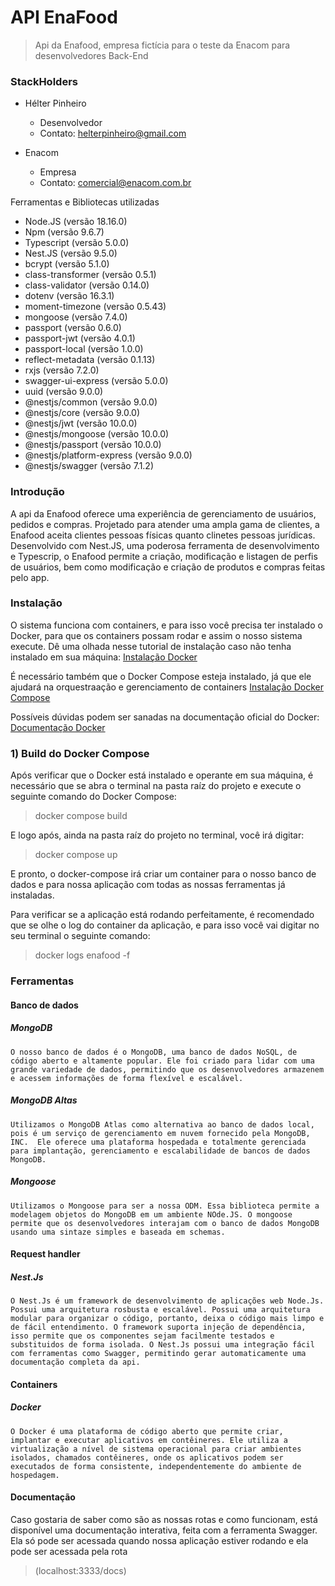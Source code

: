 # API EnaFood

> Api da Enafood, empresa fictícia para o teste da Enacom para desenvolvedores Back-End

### StackHolders
- Hélter Pinheiro
  - Desenvolvedor
  - Contato: [helterpinheiro@gmail.com](helterpinheiro@gmail.com)

- Enacom
  - Empresa 
  - Contato: [comercial@enacom.com.br](comercial@enacom.com.br)

Ferramentas e Bibliotecas utilizadas
  - Node.JS (versão 18.16.0)
  - Npm (versão 9.6.7)
  - Typescript (versão 5.0.0)
  - Nest.JS (versão 9.5.0)
  - bcrypt (versão 5.1.0)
  - class-transformer (versão 0.5.1)
  - class-validator (versão 0.14.0)
  - dotenv (versão 16.3.1)
  - moment-timezone (versão 0.5.43)
  - mongoose (versão 7.4.0)
  - passport (versão 0.6.0)
  - passport-jwt (versão 4.0.1)
  - passport-local (versão 1.0.0)
  - reflect-metadata (versão 0.1.13)
  - rxjs (versão 7.2.0)
  - swagger-ui-express (versão 5.0.0)
  - uuid (versão 9.0.0)
  - @nestjs/common (versão 9.0.0)
  - @nestjs/core (versão 9.0.0)
  - @nestjs/jwt (versão 10.0.0)
  - @nestjs/mongoose (versão 10.0.0)
  - @nestjs/passport (versão 10.0.0)
  - @nestjs/platform-express (versão 9.0.0)
  - @nestjs/swagger (versão 7.1.2)

### Introdução
  A api da Enafood oferece uma experiência de gerenciamento de usuários, pedidos e compras. Projetado para atender uma ampla gama de clientes, a Enafood aceita clientes pessoas físicas quanto clinetes pessoas jurídicas. Desenvolvido com Nest.JS, uma poderosa ferramenta de desenvolvimento e Typescrip, o Enafood permite a criação, modificação e listagen de perfis de usuários, bem como modificação e criação de produtos e compras feitas pelo app.

### Instalação 
  O sistema funciona com containers, e para isso você precisa ter instalado o Docker, para que os containers possam rodar e assim o nosso sistema execute. Dê uma olhada nesse tutorial de instalação caso não tenha instalado em sua máquina:
  [Instalação Docker](https://docs.docker.com/get-docker/)

  É necessário também que o Docker Compose esteja instalado, já que ele ajudará na orquestraação e gerenciamento de containers
  [Instalação Docker Compose](https://docs.docker.com/compose/install/)

  Possíveis dúvidas podem ser sanadas na documentação oficial do Docker:
  [Documentação Docker](https://docs.docker.com/)

  ### 1) Build do Docker Compose
  Após verificar que o Docker está instalado e operante em sua máquina, é necessário que se abra o terminal na pasta raíz do projeto e execute o seguinte comando do Docker Compose:
  > docker compose build

  E logo após, ainda na pasta raíz do projeto no terminal, você irá digitar:
  > docker compose up

  E pronto, o docker-compose irá criar um container para o nosso banco de dados e para nossa aplicação com todas as nossas ferramentas já instaladas.

  Para verificar se a aplicação está rodando perfeitamente, é recomendado que se olhe o log do container da aplicação, e para isso você vai digitar no seu terminal o seguinte comando:
  > docker logs enafood -f

### Ferramentas

#### Banco de dados
##### MongoDB
    O nosso banco de dados é o MongoDB, uma banco de dados NoSQL, de código aberto e altamente popular. Ele foi criado para lidar com uma grande variedade de dados, permitindo que os desenvolvedores armazenem e acessem informações de forma flexível e escalável.
  
##### MongoDB Altas
    Utilizamos o MongoDB Atlas como alternativa ao banco de dados local, pois é um serviço de gerenciamento em nuvem fornecido pela MongoDB, INC.  Ele oferece uma plataforma hospedada e totalmente gerenciada para implantação, gerenciamento e escalabilidade de bancos de dados MongoDB.
  
##### Mongoose
    Utilizamos o Mongoose para ser a nossa ODM. Essa biblioteca permite a modelagem objetos do MongoDB em um ambiente NOde.JS. O mongoose permite que os desenvolvedores interajam com o banco de dados MongoDB usando uma sintaze simples e baseada em schemas.

#### Request handler
##### Nest.Js
    O Nest.Js é um framework de desenvolvimento de aplicações web Node.Js. Possui uma arquitetura rosbusta e escalável. Possui uma arquitetura modular para organizar o código, portanto, deixa o código mais limpo e de fácil entendimento. O framework suporta injeção de dependência, isso permite que os componentes sejam facilmente testados e substituidos de forma isolada. O Nest.Js possui uma integração fácil com ferramentas como Swagger, permitindo gerar automaticamente uma documentação completa da api.

#### Containers
##### Docker
    O Docker é uma plataforma de código aberto que permite criar, implantar e executar aplicativos em contêineres. Ele utiliza a virtualização a nível de sistema operacional para criar ambientes isolados, chamados contêineres, onde os aplicativos podem ser executados de forma consistente, independentemente do ambiente de hospedagem.

#### Documentação
  Caso gostaria de saber como são as nossas rotas e como funcionam, está disponível uma documentação interativa, feita com a ferramenta Swagger.
  Ela só pode ser acessada quando nossa aplicação estiver rodando e ela pode ser acessada pela rota 
  >(localhost:3333/docs)




